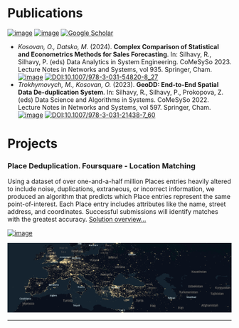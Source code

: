 # Publications

[![image](https://img.shields.io/badge/orcid-A6CE39?style=for-the-badge&logo=orcid&logoColor=white)](https://orcid.org/0000-0002-9790-713X)
[![image](https://img.shields.io/badge/Research_Gate-00CCBB.svg?&style=for-the-badge&logo=ResearchGate&logoColor=white)](https://www.researchgate.net/profile/Oleksandr-Kosovan)
[![Google Scholar](https://img.shields.io/badge/Google%20Scholar-4285F4?style=for-the-badge&logo=google-scholar&logoColor=white)](https://scholar.google.com/citations?user=CvOs8wQAAAAJ&hl=uk)

- *Kosovan, O., Datsko, M.* (2024). **Complex Comparison of Statistical and Econometrics Methods for Sales Forecasting**. In: Silhavy, R., Silhavy, P. (eds) Data Analytics in System Engineering. CoMeSySo 2023. Lecture Notes in Networks and Systems, vol 935. Springer, Cham. [![image](https://img.shields.io/badge/Preprint-PDF-lightgrey)](https://github.com/OleksandrKosovan/complex-sales-forecasting/blob/main/files/preprint-complex-sales-forecasting.pdf)  [![DOI:10.1007/978-3-031-54820-8_27](https://zenodo.org/badge/DOI/10.1007/978-3-031-54820-8_27.svg)](https://doi.org/10.1007/978-3-031-54820-8_27)
- *Trokhymovych, M., Kosovan, O.* (2023). **GeoDD: End-to-End Spatial Data De-duplication System**. In: Silhavy, R., Silhavy, P., Prokopova, Z. (eds) Data Science and Algorithms in Systems. CoMeSySo 2022. Lecture Notes in Networks and Systems, vol 597. Springer, Cham. [![image](https://img.shields.io/badge/Preprint-PDF-lightgrey)](pdf/GeoDD.pdf)  [![DOI:10.1007/978-3-031-21438-7_60](https://zenodo.org/badge/DOI/10.1007/978-3-319-76207-4_15.svg)](https://doi.org/10.1007/978-3-031-21438-7_60)

# Projects

### Place Deduplication. Foursquare - Location Matching

Using a dataset of over one-and-a-half million Places entries heavily altered to include noise, duplications, extraneous, or incorrect information, we produced an algorithm that predicts which Place entries represent the same point-of-interest. Each Place entry includes attributes like the name, street address, and coordinates. Successful submissions will identify matches with the greatest accuracy. [Solution overview...](https://beemind.tech/blog-geodd.html)

[![image](https://img.shields.io/badge/Kaggle-20BEFF?style=for-the-badge&logo=Kaggle&logoColor=white)](https://www.kaggle.com/kosovanolexandr)




<img src="images/place_dd.png?raw=true"/>

---
